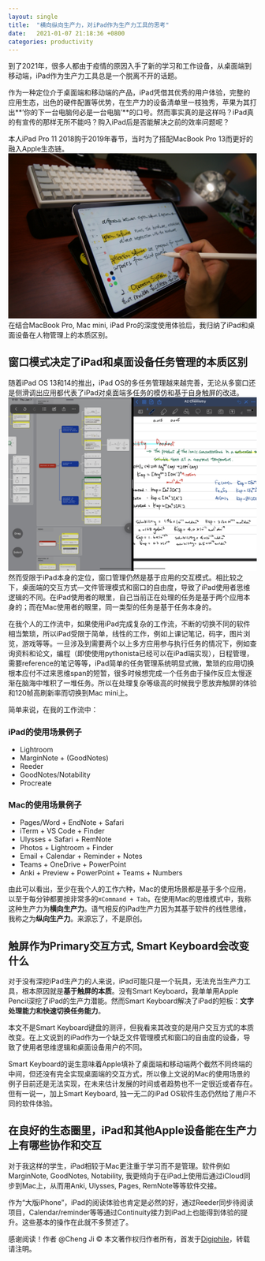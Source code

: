 ```yaml
---
layout: single
title:  "横向纵向生产力，对iPad作为生产力工具的思考"
date:   2021-01-07 21:18:36 +0800
categories: productivity
---
```


到了2021年，很多人都由于疫情的原因入手了新的学习和工作设备，从桌面端到移动端，iPad作为生产力工具总是一个脱离不开的话题。

作为一种定位介于桌面端和移动端的产品，iPad凭借其优秀的用户体验，完整的应用生态，出色的硬件配置等优势，在生产力的设备清单里一枝独秀，苹果为其打出**’你的下一台电脑何必是一台电脑’**的口号。然而事实真的是这样吗？iPad真的有宣传的那样无所不能吗？购入iPad后是否能解决之前的效率问题呢？

本人iPad Pro 11 2018购于2019年春节，当时为了搭配MacBook Pro 13而更好的融入Apple生态链。
![iPad Pro 11][image-1]
在结合MacBook Pro, Mac mini, iPad Pro的深度使用体验后，我归纳了iPad和桌面设备在人物管理上的本质区别。

## 窗口模式决定了iPad和桌面设备任务管理的本质区别
随着iPad OS 13和14的推出，iPad OS的多任务管理越来越完善，无论从多窗口还是侧滑调出应用都代表了iPad对桌面端多任务的模仿和基于自身触屏的改进。
![iPad Window][image-2]
然而受限于iPad本身的定位，窗口管理仍然是基于应用的交互模式。相比较之下，桌面端的交互方式—文件管理模式和窗口的自由度，导致了iPad使用者思维逻辑的不同。在iPad使用者的眼里，自己当前正在处理的任务是基于两个应用本身的；而在Mac使用者的眼里，同一类型的任务是基于任务本身的。

在我个人的工作流中，如果使用iPad完成复杂的工作流，不断的切换不同的软件相当繁琐，所以iPad受限于简单，线性的工作，例如上课记笔记，码字，图片浏览，游戏等等。一旦涉及到需要两个以上多方应用参与执行任务的情况下，例如查询资料和论文，编程（即使使用pythonista已经可以在iPad端实现），日程管理，需要reference的笔记等等，iPad简单的任务管理系统明显式微，繁琐的应用切换根本应付不过来思维span的短暂，很多时候想完成一个任务由于操作反应太慢逐渐在脑海中堆积了一堆任务。所以在处理复杂等级高的时候我宁愿放弃触屏的体验和120帧高刷新率而切换到Mac mini上。

简单来说，在我的工作流中：
### iPad的使用场景例子
- Lightroom
- MarginNote + (GoodNotes)
- Reeder
- GoodNotes/Notability
- Procreate
### Mac的使用场景例子
- Pages/Word + EndNote + Safari
- iTerm + VS Code + Finder
- Ulysses + Safari + RemNote
- Photos + Lightroom + Finder
- Email + Calendar + Reminder + Notes
- Teams + OneDrive + PowerPoint
- Anki + Preview + PowerPoint + Teams + Numbers

由此可以看出，至少在我个人的工作六种，Mac的使用场景都是基于多个应用，以至于每分钟都要按非常多的`⌘Command + Tab`。在使用Mac的思维模式中，我称这种生产力为**横向生产力**。语气相反的iPad生产力因为其基于软件的线性思维，我称之为**纵向生产力**。来源忘了，不是原创。

## 触屏作为Primary交互方式, Smart Keyboard会改变什么
对于没有深挖iPad生产力的人来说，iPad可能只是一个玩具，无法充当生产力工具，根本原因就是**基于触屏的本质**。没有Smart Keyboard，我单单用Apple Pencil深挖了iPad的生产力潜能。然而Smart Keyboard解决了iPad的短板：**文字处理能力和快速切换任务能力**。

本文不是Smart Keyboard键盘的测评，但我看来其改变的是用户交互方式的本质改变。在上文说到的iPad作为一个缺乏文件管理模式和窗口的自由度的设备，导致了使用者思维逻辑和桌面设备用户的不同。

Smart Keyboard的诞生意味着Apple填补了桌面端和移动端两个截然不同终端的中间，但还没有完全实现桌面端的交互方式，所以像上文说的Mac的使用场景的例子目前还是无法实现，在未来估计发展的时间或者趋势也不一定很近或者存在。但有一说一，加上Smart Keyboard, 独一无二的iPad OS软件生态仍然给了用户不同的软件体验。

## 在良好的生态圈里，iPad和其他Apple设备能在生产力上有哪些协作和交互
对于我这样的学生，iPad相较于Mac更注重于学习而不是管理。软件例如MarginNote, GoodNotes, Notability, 我更倾向于在iPad上使用后通过iCloud同步到Mac上，从而用Anki, Ulysses, Pages, RemNote等等软件交接。

作为“大版iPhone”，iPad的阅读体验也肯定是必然的好，通过Reeder同步待阅读项目，Calendar/reminder等等通过Continuity接力到iPad上也能得到体验的提升。这些基本的操作在此就不多赘述了。

感谢阅读！作者 @Cheng Ji
© 本文著作权归作者所有，首发于[Digiphile](https://digiphile.org)，转载请注明。

[image-1]:	/2021-01-07-%E6%A8%AA%E5%90%91%E7%BA%B5%E5%90%91%E7%94%9F%E4%BA%A7%E5%8A%9B%EF%BC%8C%E5%AF%B9iPad%E4%BD%9C%E4%B8%BA%E7%94%9F%E4%BA%A7%E5%8A%9B%E5%B7%A5%E5%85%B7%E7%9A%84%E6%80%9D%E8%80%83/E0D1D6B4-7AC6-4E70-A9EC-F69047E29690.JPG
[image-2]:	/2021-01-07-%E6%A8%AA%E5%90%91%E7%BA%B5%E5%90%91%E7%94%9F%E4%BA%A7%E5%8A%9B%EF%BC%8C%E5%AF%B9iPad%E4%BD%9C%E4%B8%BA%E7%94%9F%E4%BA%A7%E5%8A%9B%E5%B7%A5%E5%85%B7%E7%9A%84%E6%80%9D%E8%80%83/IMG_95F3684F118A-1.jpeg